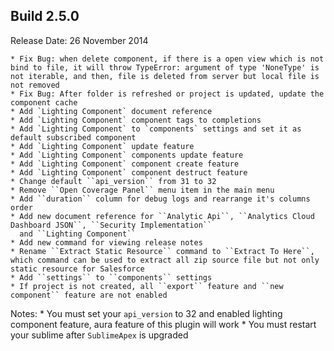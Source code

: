 Build 2.5.0
-----------
Release Date: 26 November 2014

    * Fix Bug: when delete component, if there is a open view which is not bind to file, it will throw TypeError: argument of type 'NoneType' is not iterable, and then, file is deleted from server but local file is not removed
    * Fix Bug: After folder is refreshed or project is updated, update the component cache
    * Add `Lighting Component` document reference
    * Add `Lighting Component` component tags to completions
    * Add `Lighting Component` to `components` settings and set it as default subscribed component
    * Add `Lighting Component` update feature
    * Add `Lighting Component` components update feature
    * Add `Lighting Component` component create feature
    * Add `Lighting Component` component destruct feature
    * Change default ``api_version`` from 31 to 32
    * Remove ``Open Coverage Panel`` menu item in the main menu
    * Add ``duration`` column for debug logs and rearrange it's columns order
    * Add new document reference for ``Analytic Api``, ``Analytics Cloud Dashboard JSON``, ``Security Implementation`` 
      and ``Lighting Component``
    * Add new command for viewing release notes
    * Rename ``Extract Static Resource`` command to ``Extract To Here``, which command can be used to extract all zip source file but not only static resource for Salesforce
    * Add ``settings`` to ``components`` settings
    * If project is not created, all ``export`` feature and ``new component`` feature are not enabled

Notes:
    * You must set your ``api_version`` to 32 and enabled lighting component feature, aura feature of this plugin will work
    * You must restart your sublime after `SublimeApex` is upgraded
